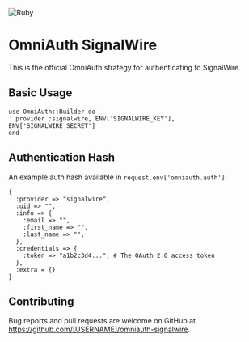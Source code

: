 ![Ruby](https://github.com/ryanwi/omniauth-signalwire/workflows/Ruby/badge.svg?branch=main)

# OmniAuth SignalWire

This is the official OmniAuth strategy for authenticating to SignalWire.

## Basic Usage

    use OmniAuth::Builder do
      provider :signalwire, ENV['SIGNALWIRE_KEY'], ENV['SIGNALWIRE_SECRET']
    end

## Authentication Hash
An example auth hash available in `request.env['omniauth.auth']`:

```
{
  :provider => "signalwire",
  :uid => "",
  :info => {
    :email => "",
    :first_name => "",
    :last_name => "",
  },
  :credentials => {
    :token => "a1b2c3d4...", # The OAuth 2.0 access token
  },
  :extra = {}
}
```

## Contributing

Bug reports and pull requests are welcome on GitHub at https://github.com/[USERNAME]/omniauth-signalwire.
